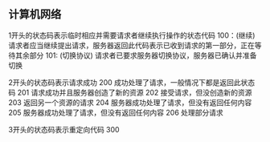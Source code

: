 ## 计算机网络
1开头的状态码表示临时相应并需要请求者继续执行操作的状态代码
100：(继续) 请求者应当继续提出请求，服务器返回此代码表示已收到请求的第一部分，正在等待其余部分
101: (切换协议) 请求者已要求服务器切换协议，服务器已确认并准备切换

2开头的状态码表示请求成功
200 成功处理了请求，一般情况下都是返回此状态码
201 请求成功并且服务器创造了新的资源
202 接受请求，但没创造新的资源
203 返回另一个资源的请求
204 服务器成功处理了请求，但没有返回任何内容
205 服务器成功处理了请求，但没有返回任何内容
206 处理部分请求

3开头的状态码表示重定向代码
300